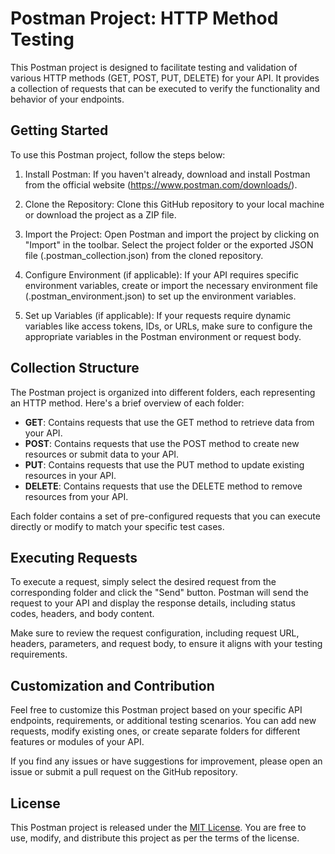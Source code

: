 # Postman Project: HTTP Method Testing

This Postman project is designed to facilitate testing and validation of various HTTP methods (GET, POST, PUT, DELETE) for your API. It provides a collection of requests that can be executed to verify the functionality and behavior of your endpoints.

## Getting Started

To use this Postman project, follow the steps below:

1. Install Postman: If you haven't already, download and install Postman from the official website (https://www.postman.com/downloads/).

2. Clone the Repository: Clone this GitHub repository to your local machine or download the project as a ZIP file.

3. Import the Project: Open Postman and import the project by clicking on "Import" in the toolbar. Select the project folder or the exported JSON file (.postman_collection.json) from the cloned repository.

4. Configure Environment (if applicable): If your API requires specific environment variables, create or import the necessary environment file (.postman_environment.json) to set up the environment variables.

5. Set up Variables (if applicable): If your requests require dynamic variables like access tokens, IDs, or URLs, make sure to configure the appropriate variables in the Postman environment or request body.

## Collection Structure

The Postman project is organized into different folders, each representing an HTTP method. Here's a brief overview of each folder:

- **GET**: Contains requests that use the GET method to retrieve data from your API.
- **POST**: Contains requests that use the POST method to create new resources or submit data to your API.
- **PUT**: Contains requests that use the PUT method to update existing resources in your API.
- **DELETE**: Contains requests that use the DELETE method to remove resources from your API.

Each folder contains a set of pre-configured requests that you can execute directly or modify to match your specific test cases.

## Executing Requests

To execute a request, simply select the desired request from the corresponding folder and click the "Send" button. Postman will send the request to your API and display the response details, including status codes, headers, and body content.

Make sure to review the request configuration, including request URL, headers, parameters, and request body, to ensure it aligns with your testing requirements.

## Customization and Contribution

Feel free to customize this Postman project based on your specific API endpoints, requirements, or additional testing scenarios. You can add new requests, modify existing ones, or create separate folders for different features or modules of your API.

If you find any issues or have suggestions for improvement, please open an issue or submit a pull request on the GitHub repository.

## License

This Postman project is released under the [MIT License](LICENSE). You are free to use, modify, and distribute this project as per the terms of the license.

